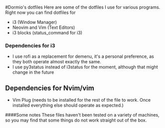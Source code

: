 #Dormio's dotfiles
Here are some of the dotfiles I use for various programs. Right now you can find dotfiles for
- i3 (Window Manager)
- Neovim and Vim (Text Editors)
- i3 blocks (status_command for i3)

### Dependencies for i3
- I use rofi as a replacement for demenu, it's a personal preference, as they both operate almost exactly the same.
- I use py3status instead of i3status for the moment, although that might change in the future

## Dependencies for Nvim/vim
- Vim Plug (needs to be installed for the rest of the file to work. Once installed everything else should operate as expected.)

####Some notes
These files haven't been tested on a variety of machines, so you may find that some things do not work
straight out of the box.

